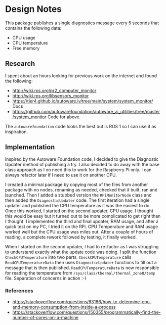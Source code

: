 # Design Notes

This package publishes a single diagnostics message every 5 seconds that contains the following data:

* CPU usage
* CPU temperature
* Free memory

## Research

I spent about an hours looking for previous work on the internet and found the following:

* <http://wiki.ros.org/pr2_computer_monitor>
* <http://wiki.ros.org/libsensors_monitor>
* <https://tier4.github.io/autoware.iv/tree/main/system/system_monitor/> Docs
* <https://github.com/autowarefoundation/autoware_ai_utilities/tree/master/system_monitor> Code for above.

The `autowarefoundation` code looks the best but is ROS 1 so I can use it as inspiration.

## Implementation

Inspired by the Autoware Foundation code, I decided to give the Diagnostic Updater method of publishing a try.  I also decided to do away with the base class approach as I on need this to work for the Raspberry Pi only.  I can always refactor later if I need to use it on another CPU.

I created a minimal package by copying most of the files from another package with no nodes, renaming as needed, checked that it built, ran and launched.  Then I added a stubbed version the `RPiMonitorNode` class and then added the `DiagnosticUpdater` code.  The first iteration had a single updater and published the CPU temperature as it was the easiest to do.  Once this worked, I started on the second updater, CPU usage.  I thought this would be easy but it turned out to be more complicated to get right than I thought.  I implemented the third and final updater, RAM usage, and after a quick test on my PC, I tried it on the RPi.  CPU Temperature and RAM usage worked well but the CPU usage was miles out.  After a couple of hours of reading, a complete rework followed by testing, it finally worked.

When I started on the second updater, I had to re-factor as I was struggling to understand exactly what the update code was doing.  I split the function `CheckCPUTemperature` into two parts.  `CheckCPUTemperature` calls `ReadCPUTemperatureData` then uses `DiagnosticUpdater` functions to fill out a message that is then published.  `ReadCPUTemperatureData` is now responsible for reading the temperature from `/sys/class/thermal/thermal_zone0/temp` file.  Separation of concerns in action :-)

### References

* <https://stackoverflow.com/questions/63166/how-to-determine-cpu-and-memory-consumption-from-inside-a-process>
* <https://stackoverflow.com/questions/150355/programmatically-find-the-number-of-cores-on-a-machine>
